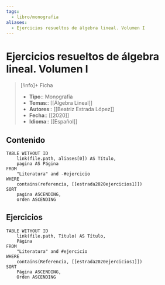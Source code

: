 ```yaml
---
tags:
  - libro/monografia
aliases:
  - Ejercicios resueltos de álgebra lineal. Volumen I
---
```

# Ejercicios resueltos de álgebra lineal. Volumen I

>[!info]+ Ficha
>- **Tipo**:: Monografía
>- **Temas**:: [[Álgebra Lineal]]
>- **Autores**:: [[Beatriz Estrada López]]
>- **Fecha**:: [[2020]]
>- **Idioma**:: [[Español]]

## Contenido
```dataview
TABLE WITHOUT ID
    link(file.path, aliases[0]) AS Título,
    pagina AS Página
FROM
    "Literatura" and -#ejercicio
WHERE
    contains(referencia, [[estrada2020ejercicios1]])
SORT
    pagina ASCENDING,
    orden ASCENDING
```

## Ejercicios
```dataview
TABLE WITHOUT ID
    link(file.path, Título) AS Título,
    Página
FROM
    "Literatura" and #ejercicio
WHERE
    contains(Referencia, [[estrada2020ejercicios1]])
SORT
    Página ASCENDING,
    Orden ASCENDING
```
